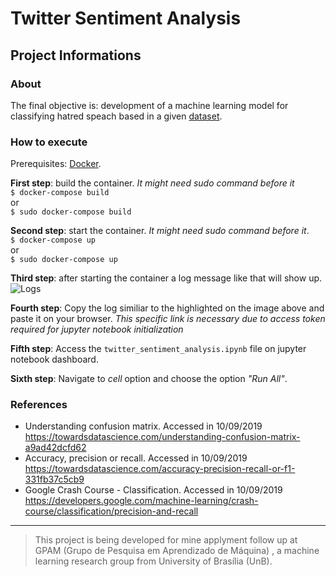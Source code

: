 # Twitter Sentiment Analysis

## Project Informations

### About
The final objective is: development of a machine learning model for classifying hatred speach based in a given [dataset](https://www.kaggle.com/arkhoshghalb/twitter-sentiment-analysis-hatred-speech#train.csv).  

### How to execute
Prerequisites: [Docker](https://docs.docker.com/).  
  
**First step**: build the container. _It might need sudo command before it_  
``` $ docker-compose build ```  
or  
``` $ sudo docker-compose build ```  

**Second step**: start the container. _It might need sudo command before it_.  
``` $ docker-compose up ```  
or  
``` $ sudo docker-compose up ```  

**Third step**: after starting the container a log message like that will show up.  
![Logs](logExample.png)  

**Fourth step**: Copy the log similiar to the highlighted on the image above and paste it on your browser.  _This specific link is necessary due to access token required for jupyter notebook initialization_

**Fifth step**: Access the ```twitter_sentiment_analysis.ipynb``` file on jupyter notebook dashboard.  

**Sixth step**: Navigate to _cell_ option and choose the option _"Run All"_.  

### References

- Understanding confusion matrix. Accessed in 10/09/2019 <https://towardsdatascience.com/understanding-confusion-matrix-a9ad42dcfd62>  
- Accuracy, precision or recall. Accessed in 10/09/2019 <https://towardsdatascience.com/accuracy-precision-recall-or-f1-331fb37c5cb9>  
- Google Crash Course - Classification. Accessed in 10/09/2019 <https://developers.google.com/machine-learning/crash-course/classification/precision-and-recall>  

*** 
> This project is being developed for mine applyment follow up at GPAM (Grupo de Pesquisa em Aprendizado de Máquina) , a machine learning research group from University of Brasília (UnB).